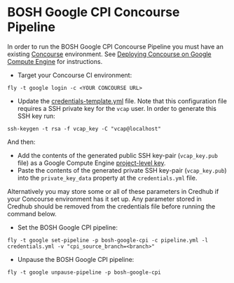 # BOSH Google CPI Concourse Pipeline

In order to run the BOSH Google CPI Concourse Pipeline you must have an existing [Concourse](http://concourse.ci) environment. See [Deploying Concourse on Google Compute Engine](https://github.com/cloudfoundry-incubator/bosh-google-cpi-release/blob/master/docs/deploy_concourse.md) for instructions.

* Target your Concourse CI environment:

```
fly -t google login -c <YOUR CONCOURSE URL>
```

* Update the [credentials-template.yml](https://github.com/cloudfoundry-incubator/bosh-google-cpi-release/blob/master/ci/credentials-template.yml) file. Note that this configuration file requires a SSH private key for the `vcap` user. In order to generate this SSH key run:

 ```
 ssh-keygen -t rsa -f vcap_key -C "vcap@localhost"
 ```

 And then:
 * Add the contents of the generated public SSH key-pair (`vcap_key.pub` file) as a Google Compute Engine [project-level key](https://cloud.google.com/compute/docs/instances/adding-removing-ssh-keys#project-wide).
 * Paste the contents of the generated private SSH key-pair (`vcap_key.pub`) into the `private_key_data` property at the `credentials.yml` file.

 Alternatively you may store some or all of these parameters in Credhub if your Concourse environment has it set up. Any parameter stored in Credhub should be removed from the credentials file before running the command below.

* Set the BOSH Google CPI pipeline:

```
fly -t google set-pipeline -p bosh-google-cpi -c pipeline.yml -l credentials.yml -v "cpi_source_branch=<branch>"
```

* Unpause the BOSH Google CPI pipeline:

```
fly -t google unpause-pipeline -p bosh-google-cpi
```
